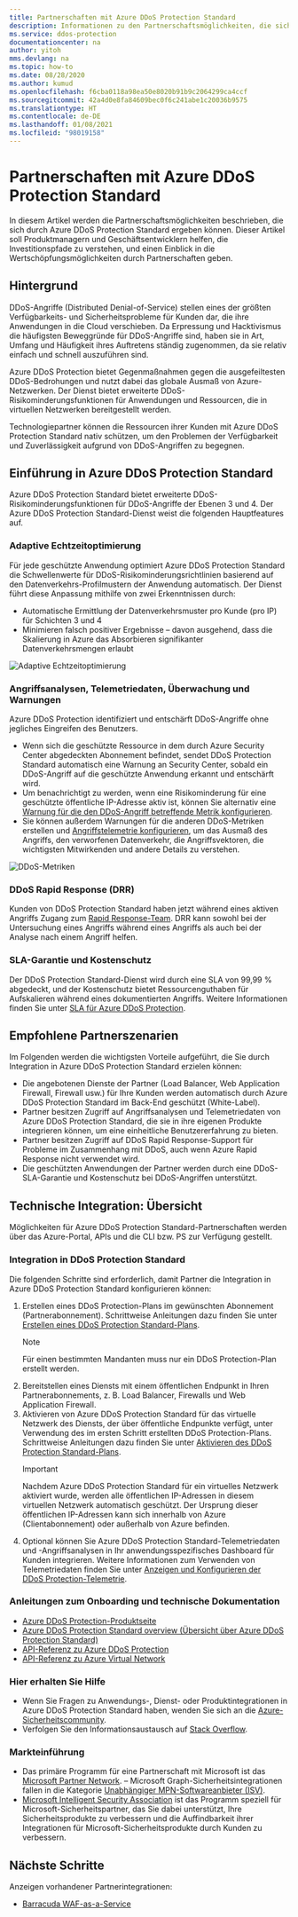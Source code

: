 ```yaml
---
title: Partnerschaften mit Azure DDoS Protection Standard
description: Informationen zu den Partnerschaftsmöglichkeiten, die sich durch Azure DDoS Protection Standard ergeben können.
ms.service: ddos-protection
documentationcenter: na
author: yitoh
mms.devlang: na
ms.topic: how-to
ms.date: 08/28/2020
ms.author: kumud
ms.openlocfilehash: f6cba0118a98ea50e8020b91b9c2064299ca4ccf
ms.sourcegitcommit: 42a4d0e8fa84609bec0f6c241abe1c20036b9575
ms.translationtype: HT
ms.contentlocale: de-DE
ms.lasthandoff: 01/08/2021
ms.locfileid: "98019158"
---
```

# <a name="partnering-with-azure-ddos-protection-standard"></a>Partnerschaften mit Azure DDoS Protection Standard
In diesem Artikel werden die Partnerschaftsmöglichkeiten beschrieben, die sich durch Azure DDoS Protection Standard ergeben können. Dieser Artikel soll Produktmanagern und Geschäftsentwicklern helfen, die Investitionspfade zu verstehen, und einen Einblick in die Wertschöpfungsmöglichkeiten durch Partnerschaften geben.

## <a name="background"></a>Hintergrund
DDoS-Angriffe (Distributed Denial-of-Service) stellen eines der größten Verfügbarkeits- und Sicherheitsprobleme für Kunden dar, die ihre Anwendungen in die Cloud verschieben. Da Erpressung und Hacktivismus die häufigsten Beweggründe für DDoS-Angriffe sind, haben sie in Art, Umfang und Häufigkeit ihres Auftretens ständig zugenommen, da sie relativ einfach und schnell auszuführen sind.

Azure DDoS Protection bietet Gegenmaßnahmen gegen die ausgefeiltesten DDoS-Bedrohungen und nutzt dabei das globale Ausmaß von Azure-Netzwerken. Der Dienst bietet erweiterte DDoS-Risikominderungsfunktionen für Anwendungen und Ressourcen, die in virtuellen Netzwerken bereitgestellt werden.

Technologiepartner können die Ressourcen ihrer Kunden mit Azure DDoS Protection Standard nativ schützen, um den Problemen der Verfügbarkeit und Zuverlässigkeit aufgrund von DDoS-Angriffen zu begegnen.

## <a name="introduction-to-azure-ddos-protection-standard"></a>Einführung in Azure DDoS Protection Standard
Azure DDoS Protection Standard bietet erweiterte DDoS-Risikominderungsfunktionen für DDoS-Angriffe der Ebenen 3 und 4. Der Azure DDoS Protection Standard-Dienst weist die folgenden Hauptfeatures auf.

### <a name="adaptive-real-time-tuning"></a>Adaptive Echtzeitoptimierung
Für jede geschützte Anwendung optimiert Azure DDoS Protection Standard die Schwellenwerte für DDoS-Risikominderungsrichtlinien basierend auf den Datenverkehrs-Profilmustern der Anwendung automatisch. Der Dienst führt diese Anpassung mithilfe von zwei Erkenntnissen durch:

- Automatische Ermittlung der Datenverkehrsmuster pro Kunde (pro IP) für Schichten 3 und 4
- Minimieren falsch positiver Ergebnisse – davon ausgehend, dass die Skalierung in Azure das Absorbieren signifikanter Datenverkehrsmengen erlaubt

![Adaptive Echtzeitoptimierung](./media/ddos-protection-partner-onboarding/real-time-tuning.png)

### <a name="attack-analytics-telemetry-monitoring-and-alerting"></a>Angriffsanalysen, Telemetriedaten, Überwachung und Warnungen
Azure DDoS Protection identifiziert und entschärft DDoS-Angriffe ohne jegliches Eingreifen des Benutzers.

- Wenn sich die geschützte Ressource in dem durch Azure Security Center abgedeckten Abonnement befindet, sendet DDoS Protection Standard automatisch eine Warnung an Security Center, sobald ein DDoS-Angriff auf die geschützte Anwendung erkannt und entschärft wird.
- Um benachrichtigt zu werden, wenn eine Risikominderung für eine geschützte öffentliche IP-Adresse aktiv ist, können Sie alternativ eine [Warnung für die den DDoS-Angriff betreffende Metrik konfigurieren](alerts.md).
- Sie können außerdem Warnungen für die anderen DDoS-Metriken erstellen und [Angriffstelemetrie konfigurieren](telemetry.md), um das Ausmaß des Angriffs, den verworfenen Datenverkehr, die Angriffsvektoren, die wichtigsten Mitwirkenden und andere Details zu verstehen.

![DDoS-Metriken](./media/ddos-protection-partner-onboarding/ddos-metrics.png)

### <a name="ddos-rapid-response-drr"></a>DDoS Rapid Response (DRR)
Kunden von DDoS Protection Standard haben jetzt während eines aktiven Angriffs Zugang zum [Rapid Response-Team](ddos-rapid-response.md). DRR kann sowohl bei der Untersuchung eines Angriffs während eines Angriffs als auch bei der Analyse nach einem Angriff helfen.

### <a name="sla-guarantee-and-cost-protection"></a>SLA-Garantie und Kostenschutz
Der DDoS Protection Standard-Dienst wird durch eine SLA von 99,99 % abgedeckt, und der Kostenschutz bietet Ressourcenguthaben für Aufskalieren während eines dokumentierten Angriffs. Weitere Informationen finden Sie unter [SLA für Azure DDoS Protection](https://azure.microsoft.com/support/legal/sla/ddos-protection/v1_0/).

## <a name="featured-partner-scenarios"></a>Empfohlene Partnerszenarien
Im Folgenden werden die wichtigsten Vorteile aufgeführt, die Sie durch Integration in Azure DDoS Protection Standard erzielen können:

- Die angebotenen Dienste der Partner (Load Balancer, Web Application Firewall, Firewall usw.) für Ihre Kunden werden automatisch durch Azure DDoS Protection Standard im Back-End geschützt (White-Label).
- Partner besitzen Zugriff auf Angriffsanalysen und Telemetriedaten von Azure DDoS Protection Standard, die sie in ihre eigenen Produkte integrieren können, um eine einheitliche Benutzererfahrung zu bieten.  
- Partner besitzen Zugriff auf DDoS Rapid Response-Support für Probleme im Zusammenhang mit DDoS, auch wenn Azure Rapid Response nicht verwendet wird.
- Die geschützten Anwendungen der Partner werden durch eine DDoS-SLA-Garantie und Kostenschutz bei DDoS-Angriffen unterstützt.

## <a name="technical-integration-overview"></a>Technische Integration: Übersicht
Möglichkeiten für Azure DDoS Protection Standard-Partnerschaften werden über das Azure-Portal, APIs und die CLI bzw. PS zur Verfügung gestellt.

### <a name="integrate-with-ddos-protection-standard"></a>Integration in DDoS Protection Standard
Die folgenden Schritte sind erforderlich, damit Partner die Integration in Azure DDoS Protection Standard konfigurieren können:
1. Erstellen eines DDoS Protection-Plans im gewünschten Abonnement (Partnerabonnement). Schrittweise Anleitungen dazu finden Sie unter [Erstellen eines DDoS Protection Standard-Plans](manage-ddos-protection.md#create-a-ddos-protection-plan).
   > [!NOTE]
   > Für einen bestimmten Mandanten muss nur ein DDoS Protection-Plan erstellt werden. 
2. Bereitstellen eines Diensts mit einem öffentlichen Endpunkt in Ihren Partnerabonnements, z. B. Load Balancer, Firewalls und Web Application Firewall. 
3. Aktivieren von Azure DDoS Protection Standard für das virtuelle Netzwerk des Diensts, der über öffentliche Endpunkte verfügt, unter Verwendung des im ersten Schritt erstellten DDoS Protection-Plans. Schrittweise Anleitungen dazu finden Sie unter [Aktivieren des DDoS Protection Standard-Plans](manage-ddos-protection.md#enable-ddos-protection-for-an-existing-virtual-network).
   > [!IMPORTANT] 
   > Nachdem Azure DDoS Protection Standard für ein virtuelles Netzwerk aktiviert wurde, werden alle öffentlichen IP-Adressen in diesem virtuellen Netzwerk automatisch geschützt. Der Ursprung dieser öffentlichen IP-Adressen kann sich innerhalb von Azure (Clientabonnement) oder außerhalb von Azure befinden. 
4. Optional können Sie Azure DDoS Protection Standard-Telemetriedaten und -Angriffsanalysen in Ihr anwendungsspezifisches Dashboard für Kunden integrieren. Weitere Informationen zum Verwenden von Telemetriedaten finden Sie unter [Anzeigen und Konfigurieren der DDoS Protection-Telemetrie](telemetry.md). 

### <a name="onboarding-guides-and-technical-documentation"></a>Anleitungen zum Onboarding und technische Dokumentation

- [Azure DDoS Protection-Produktseite](https://azure.microsoft.com/services/ddos-protection/)
- [Azure DDoS Protection Standard overview (Übersicht über Azure DDoS Protection Standard)](ddos-protection-overview.md)
- [API-Referenz zu Azure DDoS Protection](/rest/api/virtualnetwork/ddosprotectionplans)
- [API-Referenz zu Azure Virtual Network](/rest/api/virtualnetwork/virtualnetworks)

### <a name="get-help"></a>Hier erhalten Sie Hilfe

- Wenn Sie Fragen zu Anwendungs-, Dienst- oder Produktintegrationen in Azure DDoS Protection Standard haben, wenden Sie sich an die [Azure-Sicherheitscommunity](https://techcommunity.microsoft.com/t5/security-identity/bd-p/Azure-Security).
- Verfolgen Sie den Informationsaustausch auf [Stack Overflow](https://stackoverflow.com/tags/azure-ddos/).

### <a name="get-to-market"></a>Markteinführung

- Das primäre Programm für eine Partnerschaft mit Microsoft ist das [Microsoft Partner Network](https://partner.microsoft.com/). – Microsoft Graph-Sicherheitsintegrationen fallen in die Kategorie [Unabhängiger MPN-Softwareanbieter (ISV)](https://partner.microsoft.com/saas-solution-guide).
- [Microsoft Intelligent Security Association](https://www.microsoft.com/security/business/intelligent-security-association?rtc=1) ist das Programm speziell für Microsoft-Sicherheitspartner, das Sie dabei unterstützt, Ihre Sicherheitsprodukte zu verbessern und die Auffindbarkeit ihrer Integrationen für Microsoft-Sicherheitsprodukte durch Kunden zu verbessern.

## <a name="next-steps"></a>Nächste Schritte
Anzeigen vorhandener Partnerintegrationen:

- [Barracuda WAF-as-a-Service](https://www.barracuda.com/waf-as-a-service)
